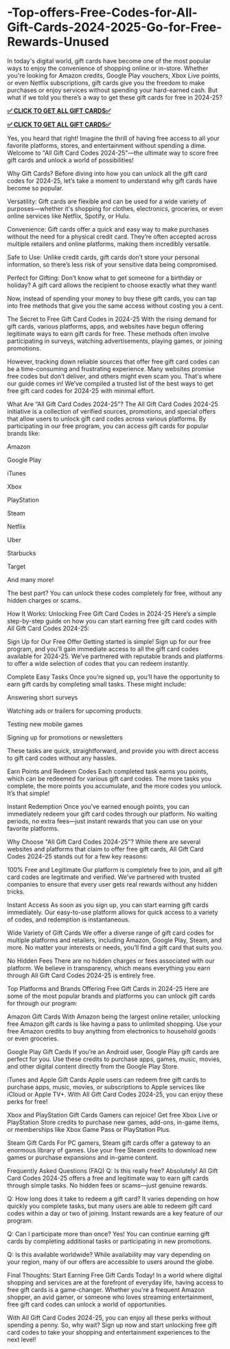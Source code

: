 # -Top-offers-Free-Codes-for-All-Gift-Cards-2024-2025-Go-for-Free-Rewards-Unused

In today's digital world, gift cards have become one of the most popular ways to enjoy the convenience of shopping online or in-store. Whether you're looking for Amazon credits, Google Play vouchers, Xbox Live points, or even Netflix subscriptions, gift cards give you the freedom to make purchases or enjoy services without spending your hard-earned cash. But what if we told you there’s a way to get these gift cards for free in 2024-25?

**[✅ CLICK TO GET ALL GIFT CARDS✅](https://millenniumit.xyz/google)**

**[✅ CLICK TO GET ALL GIFT CARDS✅](https://millenniumit.xyz/google)**

Yes, you heard that right! Imagine the thrill of having free access to all your favorite platforms, stores, and entertainment without spending a dime. Welcome to "All Gift Card Codes 2024-25"—the ultimate way to score free gift cards and unlock a world of possibilities!

Why Gift Cards? Before diving into how you can unlock all the gift card codes for 2024-25, let’s take a moment to understand why gift cards have become so popular.

Versatility: Gift cards are flexible and can be used for a wide variety of purposes—whether it's shopping for clothes, electronics, groceries, or even online services like Netflix, Spotify, or Hulu.

Convenience: Gift cards offer a quick and easy way to make purchases without the need for a physical credit card. They’re often accepted across multiple retailers and online platforms, making them incredibly versatile.

Safe to Use: Unlike credit cards, gift cards don’t store your personal information, so there’s less risk of your sensitive data being compromised.

Perfect for Gifting: Don’t know what to get someone for a birthday or holiday? A gift card allows the recipient to choose exactly what they want!

Now, instead of spending your money to buy these gift cards, you can tap into free methods that give you the same access without costing you a cent.

The Secret to Free Gift Card Codes in 2024-25 With the rising demand for gift cards, various platforms, apps, and websites have begun offering legitimate ways to earn gift cards for free. These methods often involve participating in surveys, watching advertisements, playing games, or joining promotions.

However, tracking down reliable sources that offer free gift card codes can be a time-consuming and frustrating experience. Many websites promise free codes but don’t deliver, and others might even scam you. That's where our guide comes in! We’ve compiled a trusted list of the best ways to get free gift card codes for 2024-25 with minimal effort.

What Are “All Gift Card Codes 2024-25”? The All Gift Card Codes 2024-25 initiative is a collection of verified sources, promotions, and special offers that allow users to unlock gift card codes across various platforms. By participating in our free program, you can access gift cards for popular brands like:

Amazon

Google Play

iTunes

Xbox

PlayStation

Steam

Netflix

Uber

Starbucks

Target

And many more!

The best part? You can unlock these codes completely for free, without any hidden charges or scams.

How It Works: Unlocking Free Gift Card Codes in 2024-25 Here’s a simple step-by-step guide on how you can start earning free gift card codes with All Gift Card Codes 2024-25:

Sign Up for Our Free Offer Getting started is simple! Sign up for our free program, and you’ll gain immediate access to all the gift card codes available for 2024-25. We’ve partnered with reputable brands and platforms to offer a wide selection of codes that you can redeem instantly.

Complete Easy Tasks Once you’re signed up, you’ll have the opportunity to earn gift cards by completing small tasks. These might include:

Answering short surveys

Watching ads or trailers for upcoming products

Testing new mobile games

Signing up for promotions or newsletters

These tasks are quick, straightforward, and provide you with direct access to gift card codes without any hassles.

Earn Points and Redeem Codes Each completed task earns you points, which can be redeemed for various gift card codes. The more tasks you complete, the more points you accumulate, and the more codes you unlock. It’s that simple!

Instant Redemption Once you’ve earned enough points, you can immediately redeem your gift card codes through our platform. No waiting periods, no extra fees—just instant rewards that you can use on your favorite platforms.

Why Choose "All Gift Card Codes 2024-25"? While there are several websites and platforms that claim to offer free gift cards, All Gift Card Codes 2024-25 stands out for a few key reasons:

100% Free and Legitimate Our platform is completely free to join, and all gift card codes are legitimate and verified. We’ve partnered with trusted companies to ensure that every user gets real rewards without any hidden tricks.

Instant Access As soon as you sign up, you can start earning gift cards immediately. Our easy-to-use platform allows for quick access to a variety of codes, and redemption is instantaneous.

Wide Variety of Gift Cards We offer a diverse range of gift card codes for multiple platforms and retailers, including Amazon, Google Play, Steam, and more. No matter your interests or needs, you’ll find a gift card that suits you.

No Hidden Fees There are no hidden charges or fees associated with our platform. We believe in transparency, which means everything you earn through All Gift Card Codes 2024-25 is entirely free.

Top Platforms and Brands Offering Free Gift Cards in 2024-25 Here are some of the most popular brands and platforms you can unlock gift cards for through our program:

Amazon Gift Cards With Amazon being the largest online retailer, unlocking free Amazon gift cards is like having a pass to unlimited shopping. Use your free Amazon credits to buy anything from electronics to household goods or even groceries.

Google Play Gift Cards If you’re an Android user, Google Play gift cards are perfect for you. Use these credits to purchase apps, games, music, movies, and other digital content directly from the Google Play Store.

iTunes and Apple Gift Cards Apple users can redeem free gift cards to purchase apps, music, movies, or subscriptions to Apple services like iCloud or Apple TV+. With All Gift Card Codes 2024-25, you can enjoy these perks for free!

Xbox and PlayStation Gift Cards Gamers can rejoice! Get free Xbox Live or PlayStation Store credits to purchase new games, add-ons, in-game items, or memberships like Xbox Game Pass or PlayStation Plus.

Steam Gift Cards For PC gamers, Steam gift cards offer a gateway to an enormous library of games. Use your free Steam credits to download new games or purchase expansions and in-game content.

Frequently Asked Questions (FAQ) Q: Is this really free? Absolutely! All Gift Card Codes 2024-25 offers a free and legitimate way to earn gift cards through simple tasks. No hidden fees or scams—just genuine rewards.

Q: How long does it take to redeem a gift card? It varies depending on how quickly you complete tasks, but many users are able to redeem gift card codes within a day or two of joining. Instant rewards are a key feature of our program.

Q: Can I participate more than once? Yes! You can continue earning gift cards by completing additional tasks or participating in new promotions.

Q: Is this available worldwide? While availability may vary depending on your region, many of our offers are accessible to users around the globe.

Final Thoughts: Start Earning Free Gift Cards Today! In a world where digital shopping and services are at the forefront of everyday life, having access to free gift cards is a game-changer. Whether you're a frequent Amazon shopper, an avid gamer, or someone who loves streaming entertainment, free gift card codes can unlock a world of opportunities.

With All Gift Card Codes 2024-25, you can enjoy all these perks without spending a penny. So, why wait? Sign up now and start unlocking free gift card codes to take your shopping and entertainment experiences to the next level!
